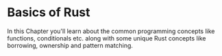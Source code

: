 # Basics of Rust

In this Chapter you'll learn about the common programming concepts like functions, conditionals etc. along with some unique Rust concepts like borrowing, ownership and pattern matching.
